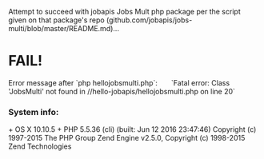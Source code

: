 <p>
Attempt to succeed with jobapis Jobs Mult php package per
the script given on that package's repo (github.com/jobapis/jobs-multi/blob/master/README.md)...
</p>
<H1>FAIL!</h1>
<p>
	Error message after `php hellojobsmulti.php`:
  &nbsp;&nbsp;&nbsp;&nbsp;&nbsp;&nbsp;`Fatal error: Class 'JobsMulti' not found in /<snip>/hello-jobapis/hellojobsmulti.php on line 20`
</p>
<p>
  <h3>System info:</h3>
  + OS X 10.10.5
  + PHP 5.5.36 (cli) (built: Jun 12 2016 23:47:46) 
		Copyright (c) 1997-2015 The PHP Group
		Zend Engine v2.5.0, Copyright (c) 1998-2015 Zend Technologies
</p>

